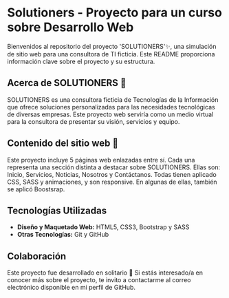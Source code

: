 # Solutioners - Proyecto para un curso sobre Desarrollo Web

Bienvenidos al repositorio del proyecto 'SOLUTIONERS'✨, una simulación de sitio web para una consultora de TI ficticia. Este README proporciona información clave sobre el proyecto y su estructura.

## Acerca de SOLUTIONERS 👀

SOLUTIONERS es una consultora ficticia de Tecnologías de la Información que ofrece soluciones personalizadas para las necesidades tecnológicas de diversas empresas. Este proyecto web serviría como un medio virtual para la consultora de presentar su visión, servicios y equipo.

## Contenido del sitio web 🔨

Este proyecto incluye 5 páginas web enlazadas entre sí. Cada una representa una sección distinta a destacar sobre SOLUTIONERS. Ellas son: Inicio, Servicios, Noticias, Nosotros y Contáctanos. Todas tienen aplicado CSS, SASS y animaciones, y son responsive. En algunas de ellas, también se aplicó Boostsrap. 

## Tecnologías Utilizadas

- **Diseño y Maquetado Web:** HTML5, CSS3, Bootstrap y SASS
- **Otras Tecnologías:** Git y GitHub

## Colaboración 

Este proyecto fue desarrollado en solitario 💪 Si estás interesado/a en conocer más sobre el proyecto, te invito a contactarme al correo electrónico disponible en mi perfil de GitHub.